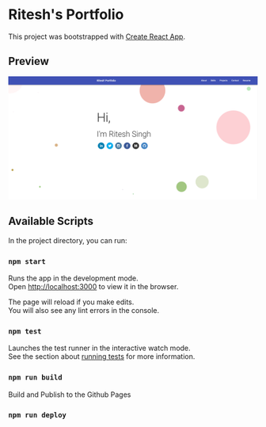 # Ritesh's Portfolio




This project was bootstrapped with [Create React App](https://github.com/facebook/create-react-app).


## Preview
![Preview](https://github.com/rootritesh/rootritesh.github.io/blob/master/preview/home.png)

## Available Scripts

In the project directory, you can run:

### `npm start`

Runs the app in the development mode.\
Open [http://localhost:3000](http://localhost:3000) to view it in the browser.

The page will reload if you make edits.\
You will also see any lint errors in the console.

### `npm test`

Launches the test runner in the interactive watch mode.\
See the section about [running tests](https://facebook.github.io/create-react-app/docs/running-tests) for more information.

### `npm run build`


Build and Publish to the Github Pages

### `npm run deploy`




